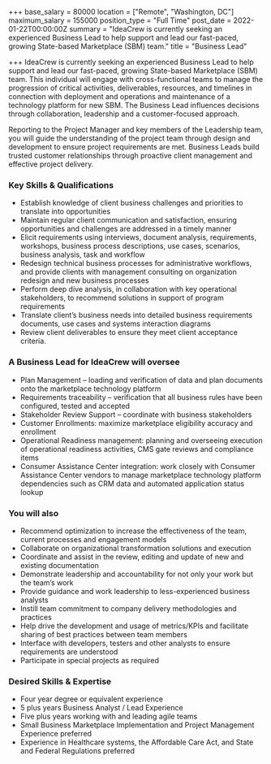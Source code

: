 +++
base_salary = 80000
location = ["Remote", "Washington, DC"]
maximum_salary = 155000
position_type = "Full Time"
post_date = 2022-01-22T00:00:00Z
summary = "IdeaCrew is currently seeking an experienced Business Lead to help support and lead our fast-paced, growing State-based Marketplace (SBM) team."
title = "Business Lead"

+++
IdeaCrew is currently seeking an experienced Business Lead to help support and lead our fast-paced, growing State-based Marketplace (SBM) team. This individual will engage with cross-functional teams to manage the progression of critical activities, deliverables, resources, and timelines in connection with deployment and operations and maintenance of a technology platform for new SBM. The Business Lead influences decisions through collaboration, leadership and a customer-focused approach.

Reporting to the Project Manager and key members of the Leadership team, you will guide the understanding of the project team through design and development to ensure project requirements are met. Business Leads build trusted customer relationships through proactive client management and effective project delivery.

### Key Skills & Qualifications

- Establish knowledge of client business challenges and priorities to translate into opportunities
- Maintain regular client communication and satisfaction, ensuring opportunities and challenges are addressed in a timely manner
- Elicit requirements using interviews, document analysis, requirements, workshops, business process descriptions, use cases, scenarios, business analysis, task and workflow
- Redesign technical business processes for administrative workflows, and provide clients with management consulting on organization redesign and new business processes
- Perform deep dive analysis, in collaboration with key operational stakeholders, to recommend solutions in support of program requirements
- Translate client’s business needs into detailed business requirements documents, use cases and systems interaction diagrams
- Review client deliverables to ensure they meet client acceptance criteria.

### A Business Lead for IdeaCrew will oversee

- Plan Management – loading and verification of data and plan documents onto the marketplace technology platform
- Requirements traceability – verification that all business rules have been configured, tested and accepted
- Stakeholder Review Support – coordinate with business stakeholders
- Customer Enrollments: maximize marketplace eligibility accuracy and enrollment
- Operational Readiness management: planning and overseeing execution of operational readiness activities, CMS gate reviews and compliance items
- Consumer Assistance Center integration: work closely with Consumer Assistance Center vendors to manage marketplace technology platform dependencies such as CRM data and automated application status lookup

### You will also

- Recommend optimization to increase the effectiveness of the team, current processes and engagement models
- Collaborate on organizational transformation solutions and execution
- Coordinate and assist in the review, editing and update of new and existing documentation
- Demonstrate leadership and accountability for not only your work but the team’s work
- Provide guidance and work leadership to less-experienced business analysts
- Instill team commitment to company delivery methodologies and practices
- Help drive the development and usage of metrics/KPIs and facilitate sharing of best practices between team members
- Interface with developers, testers and other analysts to ensure requirements are understood
- Participate in special projects as required

### Desired Skills & Expertise

- Four year degree or equivalent experience
- 5 plus years Business Analyst / Lead Experience
- Five plus years working with and leading agile teams
- Small Business Marketplace Implementation and Project Management Experience preferred
- Experience in Healthcare systems, the Affordable Care Act, and State and Federal Regulations preferred
